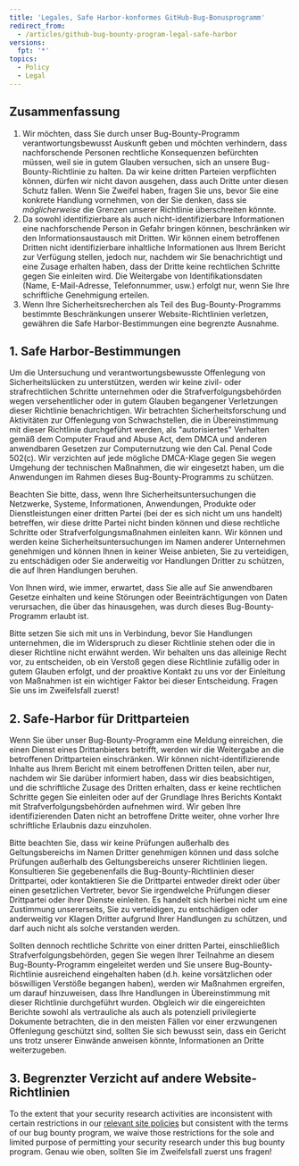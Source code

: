 ```yaml
---
title: 'Legales, Safe Harbor-konformes GitHub-Bug-Bonusprogramm'
redirect_from:
  - /articles/github-bug-bounty-program-legal-safe-harbor
versions:
  fpt: '*'
topics:
  - Policy
  - Legal
---
```


## Zusammenfassung
1. Wir möchten, dass Sie durch unser Bug-Bounty-Programm verantwortungsbewusst Auskunft geben und möchten verhindern, dass nachforschende Personen rechtliche Konsequenzen befürchten müssen, weil sie in gutem Glauben versuchen, sich an unsere Bug-Bounty-Richtlinie zu halten. Da wir keine dritten Parteien verpflichten können, dürfen wir nicht davon ausgehen, dass auch Dritte unter diesen Schutz fallen. Wenn Sie Zweifel haben, fragen Sie uns, bevor Sie eine konkrete Handlung vornehmen, von der Sie denken, dass sie _möglicherweise_ die Grenzen unserer Richtlinie überschreiten könnte.
2. Da sowohl identifizierbare als auch nicht-identifizierbare Informationen eine nachforschende Person in Gefahr bringen können, beschränken wir den Informationsaustausch mit Dritten. Wir können einem betroffenen Dritten nicht identifizierbare inhaltliche Informationen aus Ihrem Bericht zur Verfügung stellen, jedoch nur, nachdem wir Sie benachrichtigt und eine Zusage erhalten haben, dass der Dritte keine rechtlichen Schritte gegen Sie einleiten wird. Die Weitergabe von Identifikationsdaten (Name, E-Mail-Adresse, Telefonnummer, usw.) erfolgt nur, wenn Sie Ihre schriftliche Genehmigung erteilen.
3. Wenn Ihre Sicherheitsrecherchen als Teil des Bug-Bounty-Programms bestimmte Beschränkungen unserer Website-Richtlinien verletzen, gewähren die Safe Harbor-Bestimmungen eine begrenzte Ausnahme.

## 1. Safe Harbor-Bestimmungen

Um die Untersuchung und verantwortungsbewusste Offenlegung von Sicherheitslücken zu unterstützen, werden wir keine zivil- oder strafrechtlichen Schritte unternehmen oder die Strafverfolgungsbehörden wegen versehentlicher oder in gutem Glauben begangener Verletzungen dieser Richtlinie benachrichtigen. Wir betrachten Sicherheitsforschung und Aktivitäten zur Offenlegung von Schwachstellen, die in Übereinstimmung mit dieser Richtlinie durchgeführt werden, als "autorisiertes" Verhalten gemäß dem Computer Fraud and Abuse Act, dem DMCA und anderen anwendbaren Gesetzen zur Computernutzung wie den Cal. Penal Code 502(c). Wir verzichten auf jede mögliche DMCA-Klage gegen Sie wegen Umgehung der technischen Maßnahmen, die wir eingesetzt haben, um die Anwendungen im Rahmen dieses Bug-Bounty-Programms zu schützen.

Beachten Sie bitte, dass, wenn Ihre Sicherheitsuntersuchungen die Netzwerke, Systeme, Informationen, Anwendungen, Produkte oder Dienstleistungen einer dritten Partei (bei der es sich nicht um uns handelt) betreffen, wir diese dritte Partei nicht binden können und diese rechtliche Schritte oder Strafverfolgungsmaßnahmen einleiten kann. Wir können und werden keine Sicherheitsuntersuchungen im Namen anderer Unternehmen genehmigen und können Ihnen in keiner Weise anbieten, Sie zu verteidigen, zu entschädigen oder Sie anderweitig vor Handlungen Dritter zu schützen, die auf Ihren Handlungen beruhen.

Von Ihnen wird, wie immer, erwartet, dass Sie alle auf Sie anwendbaren Gesetze einhalten und keine Störungen oder Beeinträchtigungen von Daten verursachen, die über das hinausgehen, was durch dieses Bug-Bounty-Programm erlaubt ist.

Bitte setzen Sie sich mit uns in Verbindung, bevor Sie Handlungen unternehmen, die im Widerspruch zu dieser Richtlinie stehen oder die in dieser Richtline nicht erwähnt werden. Wir behalten uns das alleinige Recht vor, zu entscheiden, ob ein Verstoß gegen diese Richtlinie zufällig oder in gutem Glauben erfolgt, und der proaktive Kontakt zu uns vor der Einleitung von Maßnahmen ist ein wichtiger Faktor bei dieser Entscheidung. Fragen Sie uns im Zweifelsfall zuerst!

## 2. Safe-Harbor für Drittparteien

Wenn Sie über unser Bug-Bounty-Programm eine Meldung einreichen, die einen Dienst eines Drittanbieters betrifft, werden wir die Weitergabe an die betroffenen Drittparteien einschränken. Wir können nicht-identifizierende Inhalte aus Ihrem Bericht mit einem betroffenen Dritten teilen, aber nur, nachdem wir Sie darüber informiert haben, dass wir dies beabsichtigen, und die schriftliche Zusage des Dritten erhalten, dass er keine rechtlichen Schritte gegen Sie einleiten oder auf der Grundlage Ihres Berichts Kontakt mit Strafverfolgungsbehörden aufnehmen wird. Wir geben Ihre identifizierenden Daten nicht an betroffene Dritte weiter, ohne vorher Ihre schriftliche Erlaubnis dazu einzuholen.

Bitte beachten Sie, dass wir keine Prüfungen außerhalb des Geltungsbereichs im Namen Dritter genehmigen können und dass solche Prüfungen außerhalb des Geltungsbereichs unserer Richtlinien liegen. Konsultieren Sie gegebenenfalls die Bug-Bounty-Richtlinien dieser Drittpartei, oder kontaktieren Sie die Drittpartei entweder direkt oder über einen gesetzlichen Vertreter, bevor Sie irgendwelche Prüfungen dieser Drittpartei oder ihrer Dienste einleiten. Es handelt sich hierbei nicht um eine Zustimmung unsererseits, Sie zu verteidigen, zu entschädigen oder anderweitig vor Klagen Dritter aufgrund Ihrer Handlungen zu schützen, und darf auch nicht als solche verstanden werden.

Sollten dennoch rechtliche Schritte von einer dritten Partei, einschließlich Strafverfolgungsbehörden, gegen Sie wegen Ihrer Teilnahme an diesem Bug-Bounty-Programm eingeleitet werden und Sie unsere Bug-Bounty-Richtlinie ausreichend eingehalten haben (d.h. keine vorsätzlichen oder böswilligen Verstöße begangen haben), werden wir Maßnahmen ergreifen, um darauf hinzuweisen, dass Ihre Handlungen in Übereinstimmung mit dieser Richtlinie durchgeführt wurden. Obgleich wir die eingereichten Berichte sowohl als vertrauliche als auch als potenziell privilegierte Dokumente betrachten, die in den meisten Fällen vor einer erzwungenen Offenlegung geschützt sind, sollten Sie sich bewusst sein, dass ein Gericht uns trotz unserer Einwände anweisen könnte, Informationen an Dritte weiterzugeben.

## 3. Begrenzter Verzicht auf andere Website-Richtlinien

To the extent that your security research activities are inconsistent with certain restrictions in our [relevant site policies](/categories/site-policy/) but consistent with the terms of our bug bounty program, we waive those restrictions for the sole and limited purpose of permitting your security research under this bug bounty program. Genau wie oben, sollten Sie im Zweifelsfall zuerst uns fragen!
